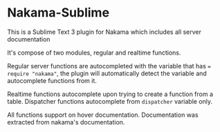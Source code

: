 # Nakama-Sublime
This is a Sublime Text 3 plugin for Nakama which includes all server documentation

It's compose of two modules, regular and realtime functions.

Regular server functions are autocompleted with the variable that has `= require "nakama"`, the plugin will automatically detect the variable and autocomplete functions from it.

Realtime functions autocomplete upon trying to create a function from a table. Dispatcher functions autocomplete from `dispatcher` variable only.

All functions support on hover documentation. Documentation was extracted from nakama's documentation.